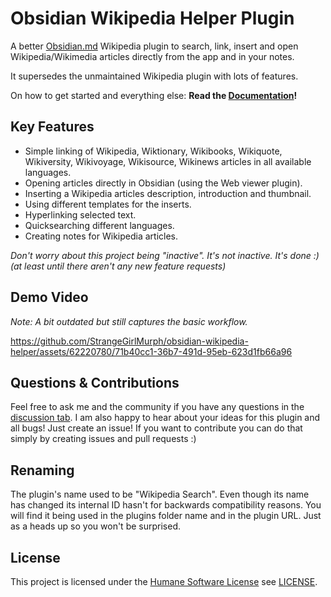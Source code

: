 # Obsidian Wikipedia Helper Plugin

A better [Obsidian.md](https://obsidian.md/) Wikipedia plugin to search, link, insert and open Wikipedia/Wikimedia articles directly from the app and in your notes.

It supersedes the unmaintained Wikipedia plugin with lots of features.

On how to get started and everything else: **Read the [Documentation](https://strangegirlmurph.github.io/obsidian-wikipedia-helper/)!**

## Key Features

- Simple linking of Wikipedia, Wiktionary, Wikibooks, Wikiquote, Wikiversity, Wikivoyage, Wikisource, Wikinews articles in all available languages.
- Opening articles directly in Obsidian (using the Web viewer plugin).
- Inserting a Wikipedia articles description, introduction and thumbnail.
- Using different templates for the inserts.
- Hyperlinking selected text.
- Quicksearching different languages.
- Creating notes for Wikipedia articles.

_Don't worry about this project being "inactive". It's not inactive. It's done :)  
(at least until there aren't any new feature requests)_

## Demo Video

_Note: A bit outdated but still captures the basic workflow._

<https://github.com/StrangeGirlMurph/obsidian-wikipedia-helper/assets/62220780/71b40cc1-36b7-491d-95eb-623d1fb66a96>

## Questions & Contributions

Feel free to ask me and the community if you have any questions in the [discussion tab](https://github.com/StrangeGirlMurph/obsidian-wikipedia-helper/discussions). I am also happy to hear about your ideas for this plugin and all bugs! Just create an issue! If you want to contribute you can do that simply by creating issues and pull requests :)

## Renaming

The plugin's name used to be "Wikipedia Search". Even though its name has changed its internal ID hasn't for backwards compatibility reasons. You will find it being used in the plugins folder name and in the plugin URL. Just as a heads up so you won't be surprised.  

## License

This project is licensed under the [Humane Software License](https://github.com/StrangeGirlMurph/The-Humane-Software-License) see [LICENSE](LICENSE).
